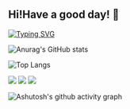 ## Hi!Have a good day! 👋

[![Typing SVG](https://readme-typing-svg.demolab.com?font=Fira+Code&pause=1000&color=33F7DF&width=435&lines=There+is+JinYu!;Programing+is+life)](https://git.io/typing-svg)

![Anurag's GitHub stats](https://github-readme-stats.vercel.app/api?username=Torchman005&show_icons=true&theme=tokyonight&hide_border=true)
<!-- Github统计卡片 -->
<!-- [![Readme Card](https://github-readme-stats.vercel.app/api/pin/?username=Torchman005&repo=github-readme-stats)](https://github.com/Torchman005/github-readme-stats) <!-- 允许仓库置顶超过6个 -->

![Top Langs](https://github-readme-stats.vercel.app/api/top-langs/?username=Torchman005&show_icons=true&theme=tokyonight&hide_border=true)  <!-- 使用语言统计 -->

<img src="https://img.shields.io/badge/-HTML5-E34F26?style=flat-square&logo=html5&logoColor=white" /> 
<img src="https://img.shields.io/badge/-CSS3-1572B6?style=flat-square&logo=css3" /> 
<img src="https://img.shields.io/badge/-JavaScript-oringe?style=flat-square&logo=javascript" />

![Ashutosh's github activity graph](https://github-readme-activity-graph.vercel.app/graph?username=Torchman005)









<!--
**Torchman005/Torchman005** is a ✨ _special_ ✨ repository because its `README.md` (this file) appears on your GitHub profile.

Here are some ideas to get you started:

- 🔭 I’m currently working on ...
- 🌱 I’m currently learning ...
- 👯 I’m looking to collaborate on ...
- 🤔 I’m looking for help with ...
- 💬 Ask me about ...
- 📫 How to reach me: ...
- 😄 Pronouns: ...
- ⚡ Fun fact: ...
-->
